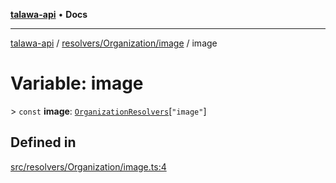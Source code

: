 [**talawa-api**](../../../../README.md) • **Docs**

***

[talawa-api](../../../../modules.md) / [resolvers/Organization/image](../README.md) / image

# Variable: image

\> `const` **image**: [`OrganizationResolvers`](../../../../types/generatedGraphQLTypes/type-aliases/OrganizationResolvers.md)\[`"image"`\]

## Defined in

[src/resolvers/Organization/image.ts:4](https://github.com/PalisadoesFoundation/talawa-api/blob/2f8fb6988cd34004fbbf76550c8eef691b861a19/src/resolvers/Organization/image.ts#L4)
